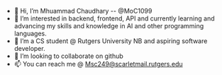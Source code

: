 - 👋 Hi, I’m Mhuammad Chaudhary -- @MoC1099
- 👀 I’m interested in backend, frontend, API and currently learning and advancing my skills and knowledge in AI and other programming languages. 
- 🌱 I’m a CS student @ Rutgers University NB and aspiring software developer. 
- 💞️ I’m looking to collaborate on github
- 📫 You can reach me @ Msc249@scarletmail.rutgers.edu
